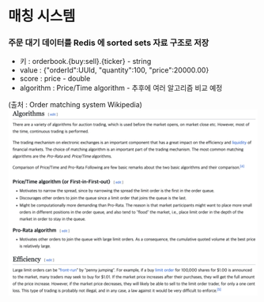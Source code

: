 # 매칭 시스템 

### 주문 대기 데이터를 Redis 에 sorted sets 자료 구조로 저장 

- 키 : orderbook.{buy:sell}.{ticker} - string 
- value : {"orderId":UUId, "quantity":100, "price":20000.00}
- score : price - double
- algorithm : Price/Time algorithm - 추후에 여러 알고리즘 비교 예정

(출처 : Order matching system Wikipedia)
![img.png](img.png)